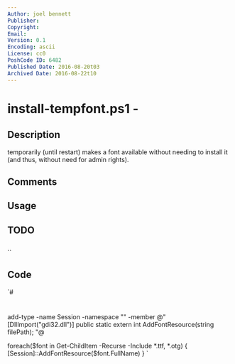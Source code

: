 ```yaml
---
Author: joel bennett
Publisher: 
Copyright: 
Email: 
Version: 0.1
Encoding: ascii
License: cc0
PoshCode ID: 6482
Published Date: 2016-08-20t03
Archived Date: 2016-08-22t10
---
```


# install-tempfont.ps1 - 

## Description

temporarily (until restart) makes a font available without needing to install it (and thus, without need for admin rights).

## Comments



## Usage



## TODO



## 

``

## Code

`#
 #
 add-type -name Session -namespace "" -member @"
 [DllImport("gdi32.dll")]
 public static extern int AddFontResource(string filePath);
 "@
 
 foreach($font in Get-ChildItem -Recurse -Include *.ttf, *.otg) { [Session]::AddFontResource($font.FullName) }
`

